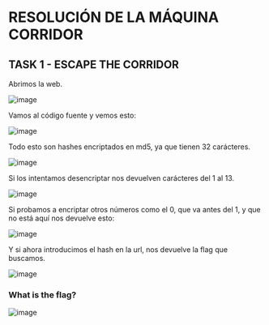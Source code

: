 # RESOLUCIÓN DE LA MÁQUINA CORRIDOR

## TASK 1 - ESCAPE THE CORRIDOR

Abrimos la web.

![image](https://github.com/user-attachments/assets/7129baf2-ddf5-40dd-917b-837b63660c3e)

Vamos al código fuente y vemos esto: 

![image](https://github.com/user-attachments/assets/299af054-c71a-4ee5-90b1-86616777141a)

Todo esto son hashes encriptados en md5, ya que tienen 32 carácteres.

![image](https://github.com/user-attachments/assets/e6d02483-8a73-4811-a3b7-890d5af6650e)

Si los intentamos desencriptar nos devuelven carácteres del 1 al 13.

![image](https://github.com/user-attachments/assets/635cfa6d-b806-4366-b406-3bbae6f1ad30)

Si probamos a encriptar otros números como el 0, que va antes del 1, y que no está aquí nos devuelve esto: 

![image](https://github.com/user-attachments/assets/e187880c-4d72-444b-ac3c-d2f59bdc6912)

Y si ahora introducimos el hash en la url, nos devuelve la flag que buscamos.

![image](https://github.com/user-attachments/assets/7445b2b0-e5ab-4055-96c1-11c9457a4519)

### What is the flag?

![image](https://github.com/user-attachments/assets/d8e6c725-11d0-47de-85a6-c634c0be81ed)
